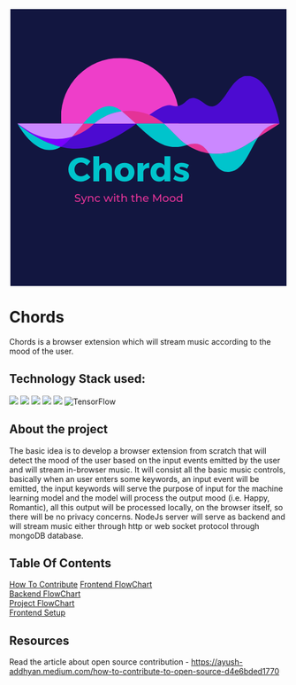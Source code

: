 <div align="center"> <img align="center" alt="Chords" src="Resources\Logos\Main-Logo.png" height='500' width='500'></div>

# Chords

 Chords is a browser extension which will stream music according to the mood of the user.

## Technology Stack used:


<img src="https://img.shields.io/badge/html5%20-%23E34F26.svg?&style=for-the-badge&logo=html5&logoColor=white"/> <img src="https://img.shields.io/badge/css3%20-%231572B6.svg?&style=for-the-badge&logo=css3&logoColor=white"/>  <img src="https://img.shields.io/badge/javascript%20-%23323330.svg?&style=for-the-badge&logo=javascript&logoColor=%23F7DF1E"/>
<img src="https://img.shields.io/badge/node.js%20-%2343853D.svg?&style=for-the-badge&logo=node.js&logoColor=white"/> <img src ="https://img.shields.io/badge/MongoDB-%234ea94b.svg?&style=for-the-badge&logo=mongodb&logoColor=white"/> <img alt="TensorFlow" src="https://img.shields.io/badge/TensorFlow%20-%23FF6F00.svg?&style=for-the-badge&logo=TensorFlow&logoColor=white" />


## About the project

The basic idea is to develop a browser extension from scratch that will detect the mood of the user based on the input events emitted by the user and will stream in-browser music.
It will consist all the basic music controls, basically when an user enters some keywords, an input event will be emitted, the input keywords will serve the purpose of input for 
the machine learning model and the model will process the output mood (i.e. Happy, Romantic), all this output will be processed locally, on the browser itself, so there will be no
privacy concerns. NodeJs server will serve as backend and will stream music either through http or web socket protocol through mongoDB database.

## Table Of Contents

[How To Contribute](https://ayush-addhyan.medium.com/how-to-contribute-to-open-source-d4e6bded1770 "How To Contribute")
[Frontend FlowChart](/Documentation/FrontEndFlowChart.md "Frontend FlowChart")<br>
[Backend FlowChart](/Documentation/BackendFlowChart.md "Backend FlowChart")<br>
[Project FlowChart](/Documentation/ProjectFlowChart.md "Project FlowChart")<br>
[Frontend Setup](/Documentation/FrontEndSetup.md "Frontend Setup")<br>




## Resources

Read the article about open source contribution - https://ayush-addhyan.medium.com/how-to-contribute-to-open-source-d4e6bded1770
